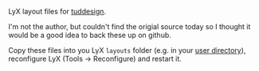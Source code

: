 LyX layout files for [tuddesign](http://exp1.fkp.physik.tu-darmstadt.de/tuddesign/).

I'm not the author, but couldn't find the origial source today so I thought it would be a good idea to back these up on github.

Copy these files into you LyX `layouts` folder (e.g. in your [user directory](http://wiki.lyx.org/LyX/UserDir)), reconfigure LyX (Tools -> Reconfigure) and restart it.
